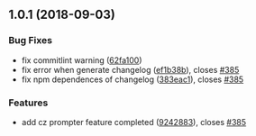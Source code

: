 ## 1.0.1 (2018-09-03)


### Bug Fixes

* fix commitlint warning ([62fa100](http://gitlab.baidu.com/be-fe/cz-conventional-changelog-befe/commit/62fa100))
* fix error when generate changelog ([ef1b38b](http://gitlab.baidu.com/be-fe/cz-conventional-changelog-befe/commit/ef1b38b)), closes [#385](http://newicafe.baidu.com/issue/befe-erp-385/show)
* fix npm dependences of changelog ([383eac1](http://gitlab.baidu.com/be-fe/cz-conventional-changelog-befe/commit/383eac1)), closes [#385](http://newicafe.baidu.com/issue/befe-erp-385/show)


### Features

* add cz prompter feature completed ([9242883](http://gitlab.baidu.com/be-fe/cz-conventional-changelog-befe/commit/9242883)), closes [#385](http://newicafe.baidu.com/issue/befe-erp-385/show)


